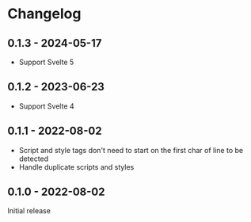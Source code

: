 # Changelog

## 0.1.3 - 2024-05-17

- Support Svelte 5

## 0.1.2 - 2023-06-23

- Support Svelte 4

## 0.1.1 - 2022-08-02

- Script and style tags don't need to start on the first char of line to be detected
- Handle duplicate scripts and styles

## 0.1.0 - 2022-08-02

Initial release
